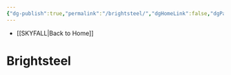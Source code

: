 ```yaml
---
{"dg-publish":true,"permalink":"/brightsteel/","dgHomeLink":false,"dgPassFrontmatter":false}
---
```


- [[SKYFALL|Back to Home]]

# Brightsteel


